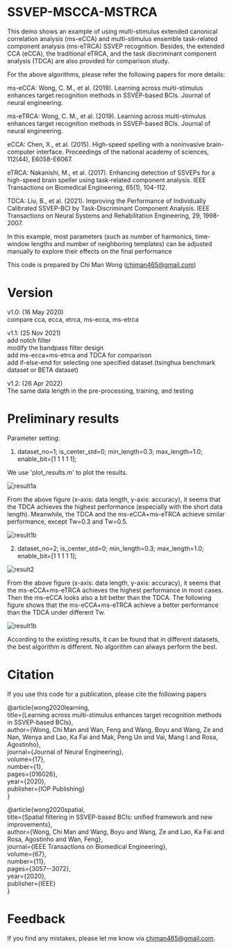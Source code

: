 # SSVEP-MSCCA-MSTRCA

This demo shows an example of using multi-stimulus extended canonical correlation analysis (ms-eCCA) and multi-stimulus ensemble task-related component analysis (ms-eTRCA) SSVEP recognition. Besides, the extended CCA (eCCA), the traditional eTRCA, and the task discriminant component analysis (TDCA) are also provided for comparison study.

For the above algorithms, please refer the following papers for more details:

ms-eCCA: Wong, C. M., et al. (2019). Learning across multi-stimulus enhances target recognition methods in SSVEP-based BCIs. Journal of neural engineering.

ms-eTRCA: Wong, C. M., et al. (2019). Learning across multi-stimulus enhances target recognition methods in SSVEP-based BCIs. Journal of neural engineering.

eCCA: Chen, X., et al. (2015). High-speed spelling with a noninvasive brain-computer interface. Proceedings of the national academy of sciences, 112(44), E6058-E6067.

eTRCA: Nakanishi, M., et al. (2017). Enhancing detection of SSVEPs for a high-speed brain speller using task-related component analysis. IEEE Transactions on Biomedical Engineering, 65(1), 104-112.

TDCA: Liu, B., et al. (2021). Improving the Performance of Individually Calibrated SSVEP-BCI by Task-Discriminant Component Analysis. IEEE Transactions on Neural Systems and Rehabilitation Engineering, 29, 1998-2007.

In this example, most parameters (such as number of harmonics, time-window lengths and number of neighboring templates) can be adjusted manually to explore their effects on the final performance

This code is prepared by Chi Man Wong (chiman465@gmail.com)

# Version 
v1.0: (16 May 2020)<br>
compare cca, ecca, etrca, ms-ecca, ms-etrca <br>

v1.1: (25 Nov 2021)<br>
add notch filter<br>
modify the bandpass filter design<br>
add ms-ecca+ms-etrca and TDCA for comparison <br>
add if-else-end for selecting one specified dataset (tsinghua benchmark dataset or BETA dataset) <br>

v1.2: (26 Apr 2022)<br>
The same data length in the pre-processing, training, and testing <br>

# Preliminary results
Parameter setting:  
1) dataset_no=1; is_center_std=0; min_length=0.3; max_length=1.0; enable_bit=[1 1 1 1 1];  

We use 'plot_results.m' to plot the results.

![result1a](https://github.com/edwin465/SSVEP-MSCCA-MSTRCA/blob/master/result1a.png)

From the above figure (x-axis: data length, y-axis: accuracy), it seems that the TDCA achieves the highest performance (especially with the short data length). Meanwhile, the TDCA and the ms-eCCA+ms-eTRCA achieve similar performance, except Tw=0.3 and Tw=0.5.

![result1b](https://github.com/edwin465/SSVEP-MSCCA-MSTRCA/blob/master/result1b_.png)

2) dataset_no=2; is_center_std=0; min_length=0.3; max_length=1.0; enable_bit=[1 1 1 1 1];  

![result2](https://github.com/edwin465/SSVEP-MSCCA-MSTRCA/blob/master/result2a.png)

From the above figure (x-axis: data length, y-axis: accuracy), it seems that the ms-eCCA+ms-eTRCA achieves the highest performance in most cases. Then the ms-eCCA looks also a bit better than the TDCA. The following figure shows that the ms-eCCA+ms-eTRCA achieve a better performance than the TDCA under different Tw.

![result1b](https://github.com/edwin465/SSVEP-MSCCA-MSTRCA/blob/master/result2b.png)

According to the existing results, it can be found that in different datasets, the best algorithm is different. No algorithm can always perform the best.

# Citation
If you use this code for a publication, please cite the following papers

@article{wong2020learning,  
   title={Learning across multi-stimulus enhances target recognition methods in SSVEP-based BCIs},  
   author={Wong, Chi Man and Wan, Feng and Wang, Boyu and Wang, Ze and Nan, Wenya and Lao, Ka Fai and Mak, Peng Un and Vai, Mang I and Rosa, Agostinho},  
   journal={Journal of Neural Engineering},  
   volume={17},  
   number={1},  
   pages={016026},  
   year={2020},  
   publisher={IOP Publishing}  
 }  
 
 @article{wong2020spatial,<br> 
  title={Spatial filtering in SSVEP-based BCIs: unified framework and new improvements},  
  author={Wong, Chi Man and Wang, Boyu and Wang, Ze and Lao, Ka Fai and Rosa, Agostinho and Wan, Feng},  
  journal={IEEE Transactions on Biomedical Engineering},  
  volume={67},  
  number={11},  
  pages={3057--3072},  
  year={2020},  
  publisher={IEEE}   
}  

# Feedback
If you find any mistakes, please let me know via chiman465@gmail.com.
